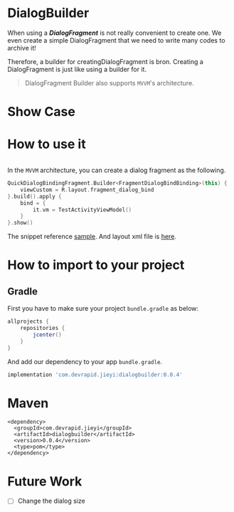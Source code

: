 # DialogBuilder

When using a **_DialogFragment_** is not really convenient to create one. We even create a simple
DialogFragment that we need to write many codes to archive it!

Therefore, a builder for creatingDialogFragment is bron. Creating a DialogFragment is just like
using a builder for it.

> DialogFragment Builder also supports `MVVM`'s architecture.

# Show Case

# How to use it

```kotlin
```

In the `MVVM` architecture, you can create a dialog fragment as the following.

```kotlin
QuickDialogBindingFragment.Builder<FragmentDialogBindBinding>(this) {
    viewCustom = R.layout.fragment_dialog_bind
}.build().apply {
    bind = {
        it.vm = TestActivityViewModel()
    }
}.show()
```

The snippet reference [sample](https://github.com/pokk/DialogBuilder/blob/68f396812c9f4059d3b5b7cd4e64bc28e6585c4e/sample/src/main/java/com/devrapid/sample/TestActivity.kt#L24-L30).
And layout xml file is [here](https://github.com/pokk/DialogBuilder/blob/68f396812c9f4059d3b5b7cd4e64bc28e6585c4e/sample/src/main/res/layout/fragment_dialog_bind.xml#L9).

# How to import to your project

## Gradle

First you have to make sure your project `bundle.gradle` as below:

```gradle
allprojects {
    repositories {
        jcenter()
    }
}
```

And add our dependency to your app `bundle.gradle`.

```gradle
implementation 'com.devrapid.jieyi:dialogbuilder:0.0.4'
```

# Maven

```maven
<dependency>
  <groupId>com.devrapid.jieyi</groupId>
  <artifactId>dialogbuilder</artifactId>
  <version>0.0.4</version>
  <type>pom</type>
</dependency>
```

# Future Work

- [ ] Change the dialog size

